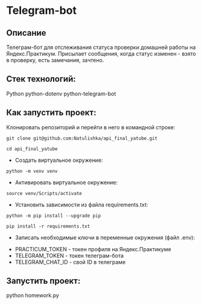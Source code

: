 # Telegram-bot
## Описание
Телеграм-бот для отслеживания статуса проверки домашней работы на Яндекс.Практикум. Присылает сообщения, когда статус изменен - взято в проверку, есть замечания, зачтено.

## Стек технологий:
Python
python-dotenv
python-telegram-bot

## Как запустить проект:
Клонировать репозиторий и перейти в него в командной строке:
```
git clone git@github.com:Natulishka/api_final_yatube.git
```
```
cd api_final_yatube
```

* Cоздать виртуальное окружение:
```
python -m venv venv
```
* Aктивировать виртуальное окружение:
```
source venv/Scripts/activate
```
* Установить зависимости из файла requirements.txt:
```
python -m pip install --upgrade pip
```
```
pip install -r requirements.txt
```
* Записать необходимые ключи в переменные окружения (файл .env):

- PRACTICUM_TOKEN - токен профиля на Яндекс.Практикуме
- TELEGRAM_TOKEN - токен телеграм-бота
- TELEGRAM_CHAT_ID - свой ID в телеграме

## Запустить проект:

python homework.py
